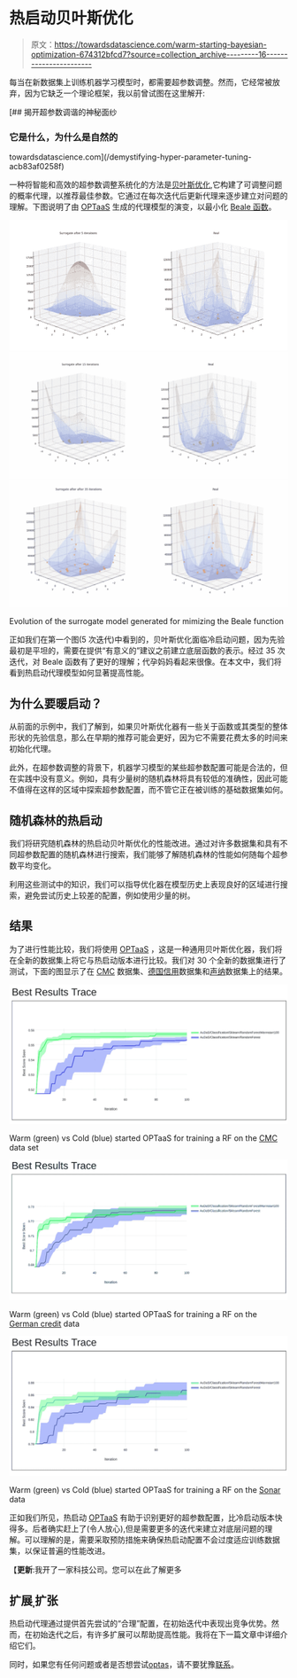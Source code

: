 # 热启动贝叶斯优化

> 原文：<https://towardsdatascience.com/warm-starting-bayesian-optimization-674312bfcd7?source=collection_archive---------16----------------------->

每当在新数据集上训练机器学习模型时，都需要超参数调整。然而，它经常被放弃，因为它缺乏一个理论框架，我以前曾试图在这里解开:

[](/demystifying-hyper-parameter-tuning-acb83af0258f) [## 揭开超参数调谐的神秘面纱

### 它是什么，为什么是自然的

towardsdatascience.com](/demystifying-hyper-parameter-tuning-acb83af0258f) 

一种将智能和高效的超参数调整系统化的方法是[贝叶斯优化](/the-intuitions-behind-bayesian-optimization-with-gaussian-processes-7e00fcc898a0),它构建了可调整问题的概率代理，以推荐最佳参数。它通过在每次迭代后更新代理来逐步建立对问题的理解。下图说明了由 [OPTaaS](https://mindfoundry.ai/optaas) 生成的代理模型的演变，以最小化 [Beale 函数](https://www.sfu.ca/~ssurjano/beale.html)。

![](img/91a01934a93d3262e239dd691c5abdb7.png)![](img/30ef188a645cc27fbc4ec5585f72a920.png)![](img/93f4720a6295f4a9e3ac525cdfa00dd2.png)

Evolution of the surrogate model generated for mimizing the Beale function

正如我们在第一个图(5 次迭代)中看到的，贝叶斯优化面临冷启动问题，因为先验最初是平坦的，需要在提供“有意义的”建议之前建立底层函数的表示。经过 35 次迭代，对 Beale 函数有了更好的理解；代孕妈妈看起来很像。在本文中，我们将看到热启动代理模型如何显著提高性能。

## 为什么要暖启动？

从前面的示例中，我们了解到，如果贝叶斯优化器有一些关于函数或其类型的整体形状的先验信息，那么在早期的推荐可能会更好，因为它不需要花费太多的时间来初始化代理。

此外，在超参数调整的背景下，机器学习模型的某些超参数配置可能是合法的，但在实践中没有意义。例如，具有少量树的随机森林将具有较低的准确性，因此可能不值得在这样的区域中探索超参数配置，而不管它正在被训练的基础数据集如何。

## 随机森林的热启动

我们将研究随机森林的热启动贝叶斯优化的性能改进。通过对许多数据集和具有不同超参数配置的随机森林进行搜索，我们能够了解随机森林的性能如何随每个超参数平均变化。

利用这些测试中的知识，我们可以指导优化器在模型历史上表现良好的区域进行搜索，避免尝试历史上较差的配置，例如使用少量的树。

## 结果

为了进行性能比较，我们将使用 [OPTaaS](https://optaas.mindfoundry.ai) ，这是一种通用贝叶斯优化器，我们将在全新的数据集上将它与热启动版本进行比较。我们对 30 个全新的数据集进行了测试，下面的图显示了在 [CMC](https://archive.ics.uci.edu/ml/machine-learning-databases/cmc/cmc.data) 数据集、[德国信用](https://archive.ics.uci.edu/ml/datasets/statlog+(german+credit+data))数据集和[声纳](http://archive.ics.uci.edu/ml/datasets/connectionist+bench+(sonar,+mines+vs.+rocks))数据集上的结果。

![](img/2bff6a9c265c26ef1937136272da52f0.png)

Warm (green) vs Cold (blue) started OPTaaS for training a RF on the [CMC](https://archive.ics.uci.edu/ml/machine-learning-databases/cmc/cmc.data) data set

![](img/a47d5edef2afe776eea0c50ef7baa011.png)

Warm (green) vs Cold (blue) started OPTaaS for training a RF on the [German credit](https://archive.ics.uci.edu/ml/datasets/statlog+(german+credit+data)) data

![](img/a0514176b59411e5e9a5e76cb2a98b05.png)

Warm (green) vs Cold (blue) started OPTaaS for training a RF on the [Sonar](http://archive.ics.uci.edu/ml/datasets/connectionist+bench+(sonar,+mines+vs.+rocks)) data

正如我们所见，热启动 [OPTaaS](https://optaas.mindfoundry.ai) 有助于识别更好的超参数配置，比冷启动版本快得多。后者确实赶上了(令人放心),但是需要更多的迭代来建立对底层问题的理解。可以理解的是，需要采取预防措施来确保热启动配置不会过度适应训练数据集，以保证普遍的性能改进。

【**更新**:我开了一家科技公司。您可以在此了解更多

## 扩展ˌ扩张

热启动代理通过提供首先尝试的“合理”配置，在初始迭代中表现出竞争优势。然而，在初始迭代之后，有许多扩展可以帮助提高性能。我将在下一篇文章中详细介绍它们。

同时，如果您有任何问题或者是否想尝试[optas](https://optaas.mindfoundry.ai)，请不要犹豫[联系](http://Charles.brecque@mindfoundry.ai)。
